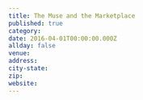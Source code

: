 ```yaml
---
title: The Muse and the Marketplace
published: true
category:
date: 2016-04-01T00:00:00.000Z
allday: false
venue:
address:
city-state:
zip:
website:
---
```

